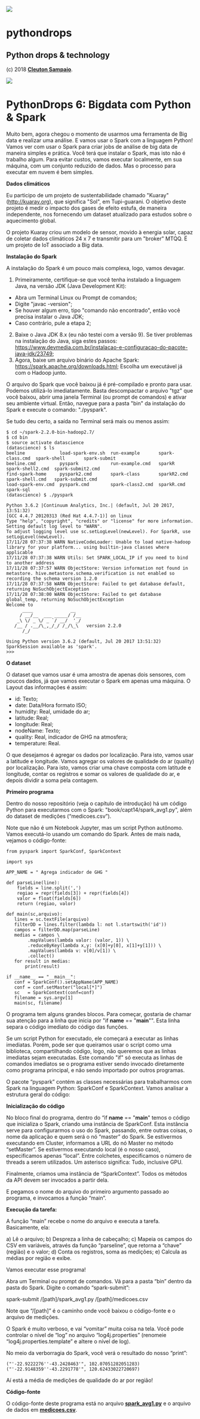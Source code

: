 ![](../python-drops.png)
# pythondrops
## Python drops & technology

(c) 2018 [**Cleuton Sampaio**](https://github.com/cleuton).

[![](../banner_livros2.png)](https://www.lcm.com.br/site/#livros/busca?term=cleuton)

# PythonDrops 6: Bigdata com Python & Spark

Muito bem, agora chegou o momento de usarmos uma ferramenta de Big data e realizar uma análise. E vamos usar o Spark com a linguagem Python!
Vamos ver com usar o Spark para criar jobs de análise de big data de maneira simples e prática. Você terá que instalar o Spark, mas isto não é trabalho algum. Para evitar custos, vamos executar localmente, em sua máquina, com um conjunto reduzido de dados. Mas o processo para executar em nuvem é bem simples.

**Dados climáticos**

Eu participo de um projeto de sustentabilidade chamado "Kuaray" (http://kuaray.org), que significa "Sol", em Tupi-guarani. O objetivo deste projeto é medir o impacto dos gases de efeito estufa, de maneira independente, nos fornecendo um dataset atualizado para estudos sobre o aquecimento global. 

O projeto Kuaray criou um modelo de sensor, movido à energia solar, capaz de coletar dados climáticos 24 x 7 e transmitir para um "broker" MTQQ. É um projeto de IoT associado a Big data. 

**Instalação do Spark**

A instalação do Spark é um pouco mais complexa, logo, vamos devagar. 

1.  Primeiramente, certifique-se que você tenha instalado a linguagem Java, na versão JDK (Java Development Kit): 
- Abra um Terminal Linux ou Prompt de comandos;
- Digite "javac -version";
- Se houver algum erro, tipo "comando não encontrado", então você precisa instalar o Java JDK;
- Caso contrário, pule a etapa 2;
2. Baixe o Java JDK 8.x (eu não testei com a versão 9). Se tiver problemas na instalação do Java, siga estes passos: https://www.devmedia.com.br/instalacao-e-configuracao-do-pacote-java-jdk/23749;
3. Agora, baixe um arquivo binário do Apache Spark: https://spark.apache.org/downloads.html; Escolha um executável já com o Hadoop junto.

O arquivo do Spark que você baixou já é pré-compilado e pronto para usar. Podemos utilizá-lo imediatamente. Basta descompactar o arquivo "tgz" que você baixou, abrir uma janela Terminal (ou prompt de comandos) e ativar seu ambiente virtual. Então, navegue para a pasta "bin" da instalação do Spark e execute o comando: "./pyspark".

Se tudo deu certo, a saída no Terminal será mais ou menos assim:
``` 
$ cd ~/spark-2.2.0-bin-hadoop2.7/
$ cd bin
$ source activate datascience
(datascience) $ ls
beeline             load-spark-env.sh  run-example       spark-class.cmd  spark-shell       spark-submit
beeline.cmd         pyspark            run-example.cmd   sparkR           spark-shell2.cmd  spark-submit2.cmd
find-spark-home     pyspark2.cmd       spark-class       sparkR2.cmd      spark-shell.cmd   spark-submit.cmd
load-spark-env.cmd  pyspark.cmd        spark-class2.cmd  sparkR.cmd       spark-sql
(datascience) $ ./pyspark

Python 3.6.2 |Continuum Analytics, Inc.| (default, Jul 20 2017, 13:51:32) 
[GCC 4.4.7 20120313 (Red Hat 4.4.7-1)] on linux
Type "help", "copyright", "credits" or "license" for more information.
Setting default log level to "WARN".
To adjust logging level use sc.setLogLevel(newLevel). For SparkR, use setLogLevel(newLevel).
17/11/28 07:37:38 WARN NativeCodeLoader: Unable to load native-hadoop library for your platform... using builtin-java classes where applicable
17/11/28 07:37:38 WARN Utils: Set SPARK_LOCAL_IP if you need to bind to another address
17/11/28 07:37:57 WARN ObjectStore: Version information not found in metastore. hive.metastore.schema.verification is not enabled so recording the schema version 1.2.0
17/11/28 07:37:58 WARN ObjectStore: Failed to get database default, returning NoSuchObjectException
17/11/28 07:38:00 WARN ObjectStore: Failed to get database global_temp, returning NoSuchObjectException
Welcome to
      ____              __
     / __/__  ___ _____/ /__
    _\ \/ _ \/ _ `/ __/  '_/
   /__ / .__/\_,_/_/ /_/\_\   version 2.2.0
      /_/

Using Python version 3.6.2 (default, Jul 20 2017 13:51:32)
SparkSession available as 'spark'.
>>> 
```
**O dataset**

O dataset que vamos usar é uma amostra de apenas dois sensores, com poucos dados, já que vamos executar o Spark em apenas uma máquina. O Layout das informações é assim:

- id: Texto;
- date: Data/Hora formato ISO;
- humidity: Real, umidade do ar;
- latitude: Real;
- longitude: Real;
- nodeName: Texto;
- quality: Real, indicador de GHG na atmosfera;
- temperature: Real.

O que desejamos é agregar os dados por localização. Para isto, vamos usar a latitude e longitude. Vamos agregar os valores de qualidade do ar (quality) por localização. Para isto, vamos criar uma chave composta com latitude e longitude, contar os registros e somar os valores de qualidade do ar, e depois dividir a soma pela contagem.

**Primeiro programa**

Dentro do nosso repositório (veja o capítulo de introdução) há um código Python para executarmos com o Spark: "book/capt14/spark_avg1.py", além do dataset de medições (“medicoes.csv”). 

Note que não é um Notebook Jupyter, mas um script Python autônomo. Vamos executá-lo usando um comando do Spark. Antes de mais nada, vejamos o código-fonte: 
```
from pyspark import SparkConf, SparkContext

import sys

APP_NAME = " Agrega indicador de GHG "

def parseLine(line):
    fields = line.split(',')
    regiao = repr(fields[3]) + repr(fields[4])
    valor = float(fields[6])
    return (regiao, valor)

def main(sc,arquivo):
   lines = sc.textFile(arquivo)   
   filterDD = lines.filter(lambda l: not l.startswith('id'))   
   campos = filterDD.map(parseLine)
   medias = campos \
        .mapValues(lambda valor: (valor, 1)) \
        .reduceByKey(lambda x,y: (x[0]+y[0], x[1]+y[1])) \
        .mapValues(lambda v: v[0]/v[1]) \
        .collect()   
   for result in medias:
       print(result)

if __name__ == "__main__":
   conf = SparkConf().setAppName(APP_NAME)
   conf = conf.setMaster("local[*]")
   sc   = SparkContext(conf=conf)
   filename = sys.argv[1]
   main(sc, filename)

```
O programa tem alguns grandes blocos. Para começar, gostaria de chamar sua atenção para a linha que inicia por "if __name__ == "__main__"". Esta linha separa o código imediato do código das funções. 

Se um script Python for executado, ele começará a executar as linhas imediatas. Porém, pode ser que queiramos usar o script como uma biblioteca, compartilhando código, logo, não queremos que as linhas imediatas sejam executadas. Este comando "if" só executa as linhas de comandos imediatos se o programa estiver sendo invocado diretamente como programa principal, e não sendo importado por outros programas. 

O pacote “pyspark” contém as classes necessárias para trabalharmos com Spark na linguagem Python: SparkConf e SparkContext. Vamos analisar a estrutura geral do código: 

**Inicialização do código**

No bloco final do programa, dentro do “if __name__ == "__main__" temos o código que inicializa o Spark, criando uma instância de SparkConf. Esta instância serve para configurarmos o uso do Spark, passando, entre outras coisas, o nome da aplicação e quem será o nó “master” do Spark. Se estivermos executando em Cluster, informamos a URL do nó Master no método “setMaster”. Se estivermos executando local (é o nosso caso), especificamos apenas “local”. Entre colchetes, especificamos o número de threads a serem utilizados. Um asterisco significa: Tudo, inclusive GPU.

Finalmente, criamos uma instância de “SparkContext”. Todos os métodos da API devem ser invocados a partir dela.

E pegamos o nome do arquivo do primeiro argumento passado ao programa, e invocamos a função “main”.

**Execução da tarefa:**

A função “main” recebe o nome do arquivo e executa a tarefa. Basicamente, ela: 

a) Lê o arquivo;
b) Despreza a linha de cabeçalho;
c) Mapeia os campos do CSV em variáveis, através da função “parseline”, que retorna a “chave” (região) e o valor;
d) Conta os registros, soma as medições;
e) Calcula as médias por região e exibe.


Vamos executar esse programa!

Abra um Terminal ou prompt de comandos. Vá para a pasta “bin” dentro da pasta do Spark. Digite o comando “spark-submit”: 

spark-submit /[path]/spark_avg1.py /[path]/medicoes.csv

Note que “/[path]” é o caminho onde você baixou o código-fonte e o arquivo de medições.

O Spark é muito verboso, e vai “vomitar” muita coisa na tela. Você pode controlar o nível de “log” no arquivo “log4j.properties” (renomeie “log4j.properties.template” e altere o nível de log).

No meio da verborragia do Spark, você verá o resultado do nosso “print”: 
```
("'-22.9222276''-43.2428463'", 102.07051282051283)
("'-22.9148359''-43.2291778'", 120.62433022720697)
```

Aí está a média de medições de qualidade do ar por região!

**Código-fonte**

O código-fonte deste programa está no arquivo [**spark_avg1.py**](./spark_avg1.py) e o arquivo de dados em [**medicoes.csv**](./medicoes.csv).
